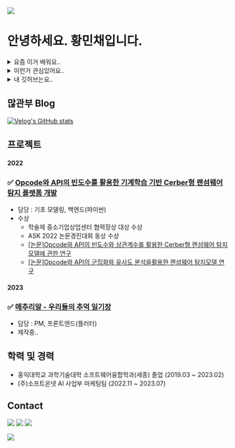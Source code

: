 <img src="https://capsule-render.vercel.app/api?type=waving&color=BDBDC8&height=150&section=header" />

# 안녕하세요. 황민채입니다.


<details>
<summary>요즘 이거 배워요..</summary>
<div markdown="1">

![](https://img.shields.io/badge/MySQL-00000F?style=for-the-badge&logo=mysql&logoColor=white)
![](https://img.shields.io/badge/Flutter-02569B?style=for-the-badge&logo=flutter&logoColor=white)
![](https://img.shields.io/badge/Swift-FA7343?style=for-the-badge&logo=swift&logoColor=white)
![](https://img.shields.io/badge/HTML-239120?style=for-the-badge&logo=html5&logoColor=white)
![](https://img.shields.io/badge/iOS-000000?style=for-the-badge&logo=ios&logoColor=white)
![](https://img.shields.io/badge/JavaScript-F7DF1E?style=for-the-badge&logo=JavaScript&logoColor=white)
![](https://img.shields.io/badge/Dart-0175C2?style=for-the-badge&logo=dart&logoColor=white)
![](https://img.shields.io/badge/Markdown-000000?style=for-the-badge&logo=markdown&logoColor=white)
![](https://img.shields.io/badge/GIT-E44C30?style=for-the-badge&logo=git&logoColor=white)
  
</div>
</details>

<details>
<summary>이런거 관심있어요..</summary>
<div markdown="1">
  
![](https://img.shields.io/badge/Amazon_AWS-232F3E?style=for-the-badge&logo=amazon-aws&logoColor=white)
![](https://img.shields.io/badge/Unity-100000?style=for-the-badge&logo=unity&logoColor=white)
![](https://img.shields.io/badge/Kotlin-0095D5?&style=for-the-badge&logo=kotlin&logoColor=white)
![](https://img.shields.io/badge/Python-14354C?style=for-the-badge&logo=python&logoColor=white)
![](https://img.shields.io/badge/React_Native-20232A?style=for-the-badge&logo=react&logoColor=61DAFB)


🎾
  
</div>
</details>

<details>
<summary>내 깃허브는요..</summary>
<div markdown="1">       


[![Top Langs](https://github-readme-stats.vercel.app/api/top-langs/?username=Hminchae)](https://github.com/anuraghazra/github-readme-stats)
[![Anurag's GitHub stats](https://github-readme-stats.vercel.app/api?username=Hminchae)](https://github.com/anuraghazra/github-readme-stats)
</div>
</details>


## 많관부 Blog 

[![Velog's GitHub stats](https://velog-readme-stats.vercel.app/api?name=hminchae)](https://velog.io/@hminchae)


## 프로젝트

#### 2022
### :white_check_mark: [Opcode와 API의 빈도수를 활용한 기계학습 기반 Cerber형 랜섬웨어 탐지 플랫폼 개발](https://github.com/Hminchae/Cerber-Type-Ransomware-Detection)
  * 담당 : 기초 모델링, 백엔드(파이썬)
  * 수상
    * 학술제 중소기업상업센터 협력장상 대상 수상
    * ASK 2022 논문경진대회 동상 수상
    * [[논문]Opcode와 API의 빈도수와 상관계수를 활용한 Cerber형 랜섬웨어 탐지모델에 관한 연구](https://www.dbpia.co.kr/journal/articleDetail?nodeId=NODE11262459)
    * [[논문]Opcode와 API의 군집화와 유사도 분석을활용한 랜섬웨어 탐지모델 연구](https://preview.kstudy.com/W_files/kiss9/52825035_pv.pdf)

#### 2023
### :white_check_mark: [메추리알 - 우리들의 추억 일기장](https://github.com/Team-MechuriR/MechuriR)
  * 담당 : PM, 프론트엔드(플러터)
  * 제작중..


## 학력 및 경력

* 홍익대학교 과학기술대학 소프트웨어융합학과(세종) 졸업 (2019.03 ~ 2023.02)
* (주)소프트온넷 AI 사업부 마케팅팀 (2022.11 ~ 2023.07)


## Contact
<a href="hminchae@gmail.com"><img src="https://img.shields.io/badge/Gmail-EA4335?style=flat-square&logo=Gmail&logoColor=white"/></a>
<a href="https://www.instagram.com/hi_thanky/"><img src="https://img.shields.io/badge/Instagram-E4405F?style=flat-square&logo=Instagram&logoColor=white"/></a>
<a href="https://www.linkedin.com/in/min-hwang-1452b3245/"><img src="https://img.shields.io/badge/Linkedin-0A66C2?style=flat-square&logo=Linkedin&logoColor=white"/></a>

 
<img src="https://capsule-render.vercel.app/api?type=waving&color=BDBDC8&height=150&section=footer" />
